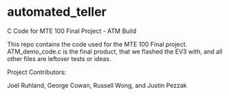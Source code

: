 # automated_teller
C Code for MTE 100 Final Project - ATM Build

This repo contains the code used for the MTE 100 Final project. ATM_demo_code.c is the final product, 
that we flashed the EV3 with, and all other files are leftover tests or ideas.

Project Contributors:

Joel Ruhland, George Cowan, Russell Wong, and Justin Pezzak
